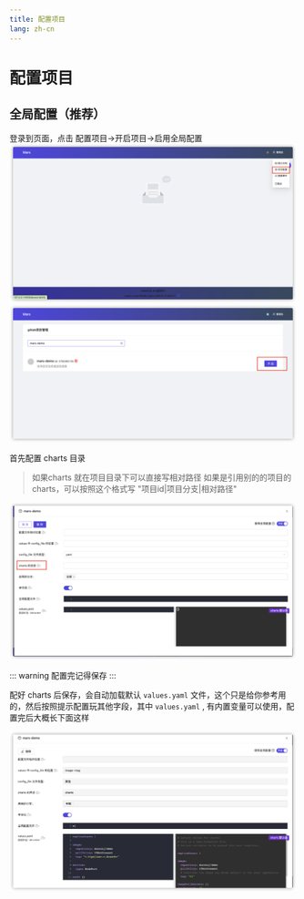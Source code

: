 ```yaml
---
title: 配置项目
lang: zh-cn
---
```


# 配置项目

## 全局配置（推荐）

登录到页面，点击 配置项目->开启项目->启用全局配置
![配置项目](./images/config1.png)
![开启项目](./images/config2.png)

首先配置 charts 目录

> 如果charts 就在项目目录下可以直接写相对路径
> 如果是引用别的的项目的charts，可以按照这个格式写 "项目id|项目分支|相对路径"

![首先配置 charts 路径，然后保存](./images/config3.png)

::: warning
配置完记得保存
:::

配好 charts 后保存，会自动加载默认 `values.yaml` 文件，这个只是给你参考用的，然后按照提示配置玩其他字段，其中 `values.yaml` , 有内置变量可以使用，配置完后大概长下面这样

![配置完其他字段](./images/config4.png)